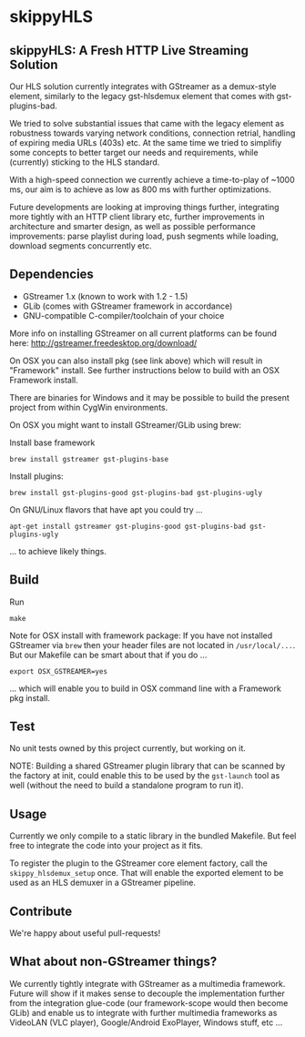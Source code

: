 # skippyHLS 

## skippyHLS: A Fresh HTTP Live Streaming Solution 

Our HLS solution currently integrates with GStreamer as a demux-style element, similarly to the legacy gst-hlsdemux element that comes with gst-plugins-bad. 

We tried to solve substantial issues that came with the legacy element as robustness towards varying network conditions, connection retrial, handling of expiring media URLs (403s) etc. At the same time we tried to simplifiy some concepts to better target our needs and requirements, while (currently) sticking to the HLS standard.

With a high-speed connection we currently achieve a time-to-play of ~1000 ms, our aim is to achieve as low as 800 ms with further optimizations.

Future developments are looking at improving things further, integrating more tightly with an HTTP client library etc, further improvements in architecture and smarter design, as well as possible performance improvements: parse playlist during load, push segments while loading, download segments concurrently etc.

## Dependencies

* GStreamer 1.x (known to work with 1.2 - 1.5)
* GLib (comes with GStreamer framework in accordance)
* GNU-compatible C-compiler/toolchain of your choice

More info on installing GStreamer on all current platforms can be found here: http://gstreamer.freedesktop.org/download/

On OSX you can also install pkg (see link above) which will result in "Framework" install. See further instructions below to build with an OSX Framework install.

There are binaries for Windows and it may be possible to build the present project from within CygWin environments.

On OSX you might want to install GStreamer/GLib using brew:

Install base framework
```
brew install gstreamer gst-plugins-base
```

Install plugins:
```
brew install gst-plugins-good gst-plugins-bad gst-plugins-ugly
```

On GNU/Linux flavors that have apt you could try ...
```
apt-get install gstreamer gst-plugins-good gst-plugins-bad gst-plugins-ugly
```
... to achieve likely things.

## Build

Run
```
make
```

Note for OSX install with framework package: If you have not installed GStreamer via `brew` then your header files are not located in `/usr/local/...`. But our Makefile can be smart about that if you do ...
```
export OSX_GSTREAMER=yes
```
... which will enable you to build in OSX command line with a Framework pkg install.

## Test

No unit tests owned by this project currently, but working on it. 

NOTE: Building a shared GStreamer plugin library that can be scanned by the factory at init, could enable this to be used by the `gst-launch` tool as well (without the need to build a standalone program to run it).

## Usage

Currently we only compile to a static library in the bundled Makefile. But feel free to integrate the code into your project as it fits.

To register the plugin to the GStreamer core element factory, call the `skippy_hlsdemux_setup` once. That will enable the exported element to be used as an HLS demuxer in a GStreamer pipeline.

## Contribute

We're happy about useful pull-requests!

## What about non-GStreamer things?

We currently tightly integrate with GStreamer as a multimedia framework. Future will show if it makes sense to decouple the implementation further from the integration glue-code (our framework-scope would then become GLib) and enable us to integrate with further multimedia frameworks as VideoLAN (VLC player), Google/Android ExoPlayer, Windows stuff, etc ... 

